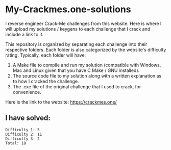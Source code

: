 # My-Crackmes.one-solutions
I reverse engineer Crack-Me challenges from this website.
Here is where I will upload my solutions / keygens to each challenge that I crack and include a link to it.

This repository is organized by separating each challenge into their respective folders. Each folder is also categorized by the website's difficulty rating.
Typically, each folder will have:
1. A Make file to compile and run my solution (compatible with Windows, Mac and Linux given that you have C Make / GNU installed).
2. The source code file to my solution along with a written explanation as to how I cracked the challenge.
3. The .exe file of the original challenge that I used to crack, for convenience.

Here is the link to the website:
https://crackmes.one/

I have solved:
--------------
```
Difficulty 1: 5
Difficulty 2: 11
Difficulty 3: 2
Total: 18
```
